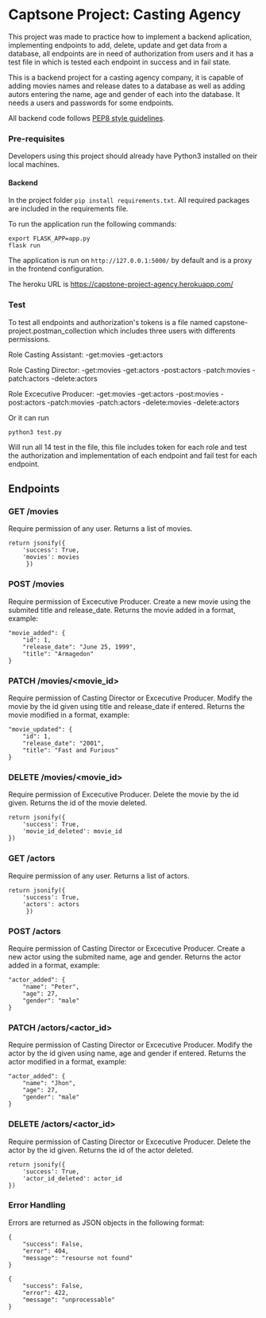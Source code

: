 # Captsone Project: Casting Agency

This project was made to practice how to implement a backend aplication, implementing endpoints to add, delete, update and get data from a database,
all endpoints are in need of authorization from users and it has a test file in which is tested each endpoint in success and in fail state.

This is a backend project for a casting agency company, it is capable of adding movies names and release dates to a database as well as adding autors
entering the name, age and gender of each into the database. It needs a users and passwords for some endpoints.

All backend code follows [PEP8 style guidelines](https://www.python.org/dev/peps/pep-0008/). 


### Pre-requisites
Developers using this project should already have Python3 installed on their local machines.

#### Backend
In the project folder `pip install requirements.txt`. All required packages are included in the requirements file. 

To run the application run the following commands: 
```
export FLASK_APP=app.py
flask run
```
The application is run on `http://127.0.0.1:5000/` by default and is a proxy in the frontend configuration. 

The heroku URL is https://capstone-project-agency.herokuapp.com/

### Test
To test all endpoints and authorization's tokens is a file named capstone-project.postman_collection which includes three users with differents permissions.

Role Casting Assistant:
-get:movies
-get:actors

Role Casting Director:
-get:movies
-get:actors
-post:actors
-patch:movies
-patch:actors
-delete:actors

Role Excecutive Producer:
-get:movies
-get:actors
-post:movies
-post:actors
-patch:movies
-patch:actors
-delete:movies
-delete:actors


Or it can run
```
python3 test.py
```
Will run all 14 test in the file, this file includes token for each role and test the authorization and implementation of each endpoint and fail test for each endpoint.


## Endpoints

### GET /movies

Require permission of any user.
Returns a list of movies.
```
return jsonify({
    'success': True,
    'movies': movies
     })
```

### POST /movies

Require permission of Excecutive Producer.
Create a new movie using the submited title and release_date.
Returns the movie added in a format, example:
```
"movie_added": {
    "id": 1,
    "release_date": "June 25, 1999",
    "title": "Armagedon"
}
```

### PATCH /movies/<movie_id>

Require permission of Casting Director or Excecutive Producer.
Modify the movie by the id given using title and release_date if entered.
Returns the movie modified in a format, example:
```
"movie_updated": {
    "id": 1,
    "release_date": "2001",
    "title": "Fast and Furious"
}
```

### DELETE /movies/<movie_id>

Require permission of Excecutive Producer.
Delete the movie by the id given.
Returns the id of the movie deleted.
```
return jsonify({
    'success': True,
    'movie_id_deleted': movie_id
})
```

### GET /actors

Require permission of any user.
Returns a list of actors.
```
return jsonify({
    'success': True,
    'actors': actors
     })
```

### POST /actors

Require permission of Casting Director or Excecutive Producer.
Create a new actor using the submited name, age and gender.
Returns the actor added in a format, example:
```
"actor_added": {
    "name": "Peter",
    "age": 27,
    "gender": "male"
}
```

### PATCH /actors/<actor_id>

Require permission of Casting Director or Excecutive Producer.
Modify the actor by the id given using name, age and gender if entered.
Returns the actor modified in a format, example:
```
"actor_added": {
    "name": "Jhon",
    "age": 27,
    "gender": "male"
}
```

### DELETE /actors/<actor_id>

Require permission of Casting Director or Excecutive Producer.
Delete the actor by the id given.
Returns the id of the actor deleted.
```
return jsonify({
    'success': True,
    'actor_id_deleted': actor_id
})
```

### Error Handling
Errors are returned as JSON objects in the following format:
```
{
    "success": False, 
    "error": 404,
    "message": "resourse not found"
}

{
    "success": False,
    "error": 422,
    "message": "unprocessable"
}
```

